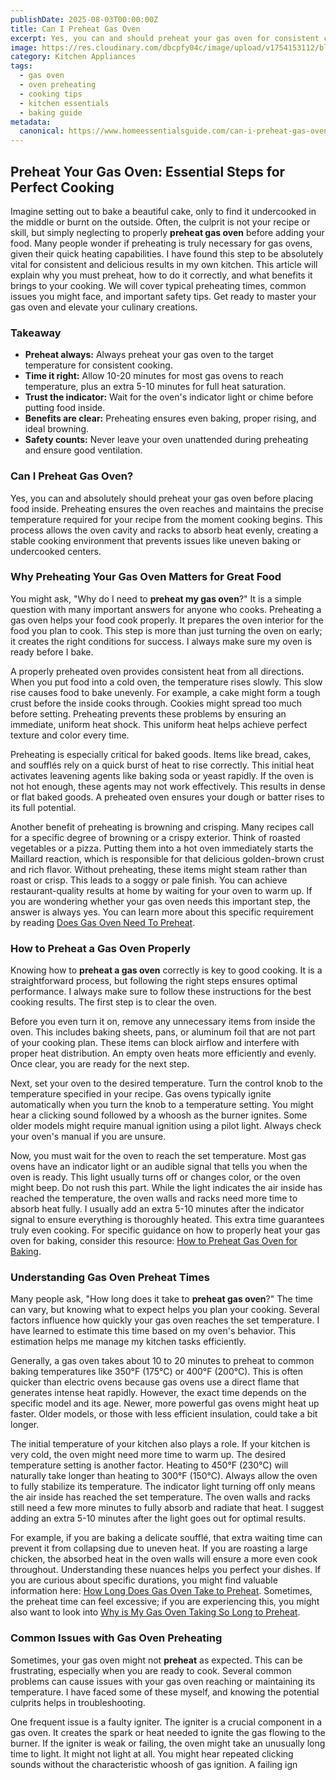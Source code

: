 ```yaml
---
publishDate: 2025-08-03T00:00:00Z
title: Can I Preheat Gas Oven
excerpt: Yes, you can and should preheat your gas oven for consistent cooking. Learn why preheating a gas oven is important for perfect results.
image: https://res.cloudinary.com/dbcpfy04c/image/upload/v1754153112/blog_image_1754153111_fwhmn5.webp
category: Kitchen Appliances
tags:
  - gas oven
  - oven preheating
  - cooking tips
  - kitchen essentials
  - baking guide
metadata:
  canonical: https://www.homeessentialsguide.com/can-i-preheat-gas-oven
---
```


## Preheat Your Gas Oven: Essential Steps for Perfect Cooking

Imagine setting out to bake a beautiful cake, only to find it undercooked in the middle or burnt on the outside. Often, the culprit is not your recipe or skill, but simply neglecting to properly **preheat gas oven** before adding your food. Many people wonder if preheating is truly necessary for gas ovens, given their quick heating capabilities. I have found this step to be absolutely vital for consistent and delicious results in my own kitchen. This article will explain why you must preheat, how to do it correctly, and what benefits it brings to your cooking. We will cover typical preheating times, common issues you might face, and important safety tips. Get ready to master your gas oven and elevate your culinary creations.

### Takeaway

*   **Preheat always:** Always preheat your gas oven to the target temperature for consistent cooking.
*   **Time it right:** Allow 10-20 minutes for most gas ovens to reach temperature, plus an extra 5-10 minutes for full heat saturation.
*   **Trust the indicator:** Wait for the oven's indicator light or chime before putting food inside.
*   **Benefits are clear:** Preheating ensures even baking, proper rising, and ideal browning.
*   **Safety counts:** Never leave your oven unattended during preheating and ensure good ventilation.

### Can I Preheat Gas Oven?

Yes, you can and absolutely should preheat your gas oven before placing food inside. Preheating ensures the oven reaches and maintains the precise temperature required for your recipe from the moment cooking begins. This process allows the oven cavity and racks to absorb heat evenly, creating a stable cooking environment that prevents issues like uneven baking or undercooked centers.

### Why Preheating Your Gas Oven Matters for Great Food

You might ask, "Why do I need to **preheat my gas oven**?" It is a simple question with many important answers for anyone who cooks. Preheating a gas oven helps your food cook properly. It prepares the oven interior for the food you plan to cook. This step is more than just turning the oven on early; it creates the right conditions for success. I always make sure my oven is ready before I bake.

A properly preheated oven provides consistent heat from all directions. When you put food into a cold oven, the temperature rises slowly. This slow rise causes food to bake unevenly. For example, a cake might form a tough crust before the inside cooks through. Cookies might spread too much before setting. Preheating prevents these problems by ensuring an immediate, uniform heat shock. This uniform heat helps achieve perfect texture and color every time.

Preheating is especially critical for baked goods. Items like bread, cakes, and soufflés rely on a quick burst of heat to rise correctly. This initial heat activates leavening agents like baking soda or yeast rapidly. If the oven is not hot enough, these agents may not work effectively. This results in dense or flat baked goods. A preheated oven ensures your dough or batter rises to its full potential.

Another benefit of preheating is browning and crisping. Many recipes call for a specific degree of browning or a crispy exterior. Think of roasted vegetables or a pizza. Putting them into a hot oven immediately starts the Maillard reaction, which is responsible for that delicious golden-brown crust and rich flavor. Without preheating, these items might steam rather than roast or crisp. This leads to a soggy or pale finish. You can achieve restaurant-quality results at home by waiting for your oven to warm up. If you are wondering whether your gas oven needs this important step, the answer is always yes. You can learn more about this specific requirement by reading [Does Gas Oven Need To Preheat](https://homeessentialsguide.com/does-gas-oven-need-to-preheat).

### How to Preheat a Gas Oven Properly

Knowing how to **preheat a gas oven** correctly is key to good cooking. It is a straightforward process, but following the right steps ensures optimal performance. I always make sure to follow these instructions for the best cooking results. The first step is to clear the oven.

Before you even turn it on, remove any unnecessary items from inside the oven. This includes baking sheets, pans, or aluminum foil that are not part of your cooking plan. These items can block airflow and interfere with proper heat distribution. An empty oven heats more efficiently and evenly. Once clear, you are ready for the next step.

Next, set your oven to the desired temperature. Turn the control knob to the temperature specified in your recipe. Gas ovens typically ignite automatically when you turn the knob to a temperature setting. You might hear a clicking sound followed by a whoosh as the burner ignites. Some older models might require manual ignition using a pilot light. Always check your oven's manual if you are unsure.

Now, you must wait for the oven to reach the set temperature. Most gas ovens have an indicator light or an audible signal that tells you when the oven is ready. This light usually turns off or changes color, or the oven might beep. Do not rush this part. While the light indicates the air inside has reached the temperature, the oven walls and racks need more time to absorb heat fully. I usually add an extra 5-10 minutes after the indicator signal to ensure everything is thoroughly heated. This extra time guarantees truly even cooking. For specific guidance on how to properly heat your gas oven for baking, consider this resource: [How to Preheat Gas Oven for Baking](https://homeessentialsguide.com/how-to-preheat-gas-oven-for-baking).

### Understanding Gas Oven Preheat Times

Many people ask, "How long does it take to **preheat gas oven**?" The time can vary, but knowing what to expect helps you plan your cooking. Several factors influence how quickly your gas oven reaches the set temperature. I have learned to estimate this time based on my oven's behavior. This estimation helps me manage my kitchen tasks efficiently.

Generally, a gas oven takes about 10 to 20 minutes to preheat to common baking temperatures like 350°F (175°C) or 400°F (200°C). This is often quicker than electric ovens because gas ovens use a direct flame that generates intense heat rapidly. However, the exact time depends on the specific model and its age. Newer, more powerful gas ovens might heat up faster. Older models, or those with less efficient insulation, could take a bit longer.

The initial temperature of your kitchen also plays a role. If your kitchen is very cold, the oven might need more time to warm up. The desired temperature setting is another factor. Heating to 450°F (230°C) will naturally take longer than heating to 300°F (150°C). Always allow the oven to fully stabilize its temperature. The indicator light turning off only means the air inside has reached the set temperature. The oven walls and racks still need a few more minutes to fully absorb and radiate that heat. I suggest adding an extra 5-10 minutes after the light goes out for optimal results.

For example, if you are baking a delicate soufflé, that extra waiting time can prevent it from collapsing due to uneven heat. If you are roasting a large chicken, the absorbed heat in the oven walls will ensure a more even cook throughout. Understanding these nuances helps you perfect your dishes. If you are curious about specific durations, you might find valuable information here: [How Long Does Gas Oven Take to Preheat](https://homeessentialsguide.com/how-long-does-gas-oven-take-to-preheat). Sometimes, the preheat time can feel excessive; if you are experiencing this, you might also want to look into [Why is My Gas Oven Taking So Long to Preheat](https://homeessentialsguide.com/why-is-my-gas-oven-taking-so-long-to-preheat).

### Common Issues with Gas Oven Preheating

Sometimes, your gas oven might not **preheat** as expected. This can be frustrating, especially when you are ready to cook. Several common problems can cause issues with your gas oven reaching or maintaining its temperature. I have faced some of these myself, and knowing the potential culprits helps in troubleshooting.

One frequent issue is a faulty igniter. The igniter is a crucial component in a gas oven. It creates the spark or heat needed to ignite the gas flowing to the burner. If the igniter is weak or failing, the oven might take an unusually long time to light. It might not light at all. You might hear repeated clicking sounds without the characteristic whoosh of gas ignition. A failing ign